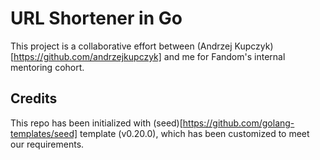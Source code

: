 # URL Shortener in Go
This project is a collaborative effort between (Andrzej Kupczyk)[https://github.com/andrzejkupczyk] and me for Fandom's internal mentoring cohort.

## Credits
This repo has been initialized with (seed)[https://github.com/golang-templates/seed] template (v0.20.0), which has been customized to meet our requirements.
